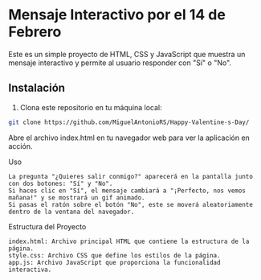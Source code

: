 # Mensaje Interactivo por el 14 de Febrero 
 
Este es un simple proyecto de HTML, CSS y JavaScript que muestra un mensaje interactivo y permite al usuario responder con "Sí" o "No".

## Instalación
 
1. Clona este repositorio en tu máquina local:
 
```bash 
git clone https://github.com/MiguelAntonioRS/Happy-Valentine-s-Day/
```
 
Abre el archivo index.html en tu navegador web para ver la aplicación en acción.

Uso

    La pregunta "¿Quieres salir conmigo?" aparecerá en la pantalla junto con dos botones: "Sí" y "No".
    Si haces clic en "Sí", el mensaje cambiará a "¡Perfecto, nos vemos mañana!" y se mostrará un gif animado.
    Si pasas el ratón sobre el botón "No", este se moverá aleatoriamente dentro de la ventana del navegador.

Estructura del Proyecto

    index.html: Archivo principal HTML que contiene la estructura de la página.
    style.css: Archivo CSS que define los estilos de la página.
    app.js: Archivo JavaScript que proporciona la funcionalidad interactiva.
